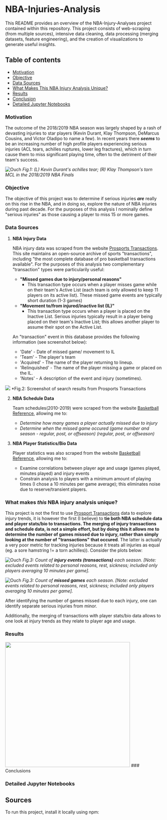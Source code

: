 # NBA-Injuries-Analysis
This README provides an overview of the NBA-Injury-Analyses project contained within this repository. This project consists of web-scraping (from multiple sources), intensive data cleaning, data processing (merging datasets, feature engineering), and the creation of visualizations to generate useful insights. 

## Table of contents
* [Motivation](#motivation)
* [Objective](#objective)
* [Data Sources](#data-sources)
* [What Makes This NBA Injury Analysis Unique?](#what-makes-this-nba-injury-analysis-unique?)
* [Results](#results)
* [Conclusion](#conclusion)
* [Detailed Jupyter Notebooks](#detailed_jupyter_notebooks)
### Motivation	
The outcome of the 2018/2019 NBA season was largely shaped by a rash of devasting injuries to star players (Kevin Durant, Klay Thompson, DeMarcus Cousins, and Victor Oladipo to name a few). In recent years there **_seems_** to be an increasing number of high profile players experiencing serious injuries (ACL tears, achilles ruptures, lower leg fractures), which in turn cause them to miss significant playing time, often to the detriment of their team's success.

![Ouch](https://github.com/elap733/NBA-Injuries-Analysis/blob/master/references/02_images/injury.png)
*Fig.1: (L) Kevin Durant's achilles tear; (R) Klay Thompson's torn MCL in the 2018/2019 NBA Finals*

### Objective
The objective of this project was to determine if serious injuries **_are_** really on this rise in the NBA, and in doing so, explore the nature of NBA injuries during past decade. For the purposes of this analysis I nominally define "serious injuries" as those causing a player to miss 15 or more games.

### Data Sources
1. **NBA Injury Data**

   NBA injury data was scraped from the website [Prosports Transactions](http://prosportstransactions.com/). This site maintains an open-source archive of sports "transactions", including "the most complete database of pro basketball transactions available". For the purposes of this analysis two complementary "transaction" types were particularily useful: 
   * **"Missed games due to injury/personal reasons"**
      * This transaction type occurs when a player misses game while on their team's Active List (each team is only allowed to keep 11 players on its active list). These missed game events are typically short duration (1-3 games) 
   * **"Movement to/from injured/inactive list (IL)"**
      * This transaction type occurs when a player is placed on the Inactive List. Serious injuries typically result in a player being placed on their team's Inactive List; this allows another player to assume their spot on the Active List.
   
   An "transaction" event in this database provides the following information (see screenshot below):
   *  'Date' - Date of missed game/ movement to IL 
   *  'Team' - The player's team
   *  'Acquired' - The name of the player returning to lineup.
   *  'Relinquished' - The name of the player missing a game or placed on the IL.
   *  'Notes' - A description of the event and injury (sometimes).
<img src="https://github.com/elap733/NBA-Injuries-Analysis/blob/master/references/02_images/prosports_transactions_sheetshot.jpg"> 
*Fig.2: Screenshot of search results from Prosports Transactions
   
2. **NBA Schedule Data**

   Team schedules(2010-2019) were scraped from the website [Basketball Reference](http://basketballreference.com/), allowing me to:
   * *Determine how many games a player actually missed due to injury*
   * *Determine when the missed game occured (game number and season - regular, post, or offseason) (regular, post, or offseason)*
   
3. **NBA Player Statistics/Bio Data**

   Player statistics was also scraped from the website [Basketball Reference](http://basketballreference.com/), allowing me to:
   * Examine correlations between player age and usage (games played, minutes played) and injury events
   * Constrain analysis to players with a minimum amount of playing times (I chose a 10 minutes per game average); this eliminates noise due to reserve/transient players.

### What makes _this_ NBA injury analysis unique?

This project is not the first to use [Prosport Transactions](http://prosportstransactions.com/) data to explore injury trends, it is however the first (I believe) to **tie both NBA schedule data and player stats/bio to transactions. The merging of injury transactions and schedule data, is not a simple effort, but by doing this it allows me to determine the number of games missed due to injury, rather than simply looking at the number of "transactions" that occured**. The latter is actually a very poor metric for tracking injuries because it treats all injuries as equal (eg. a sore hamstring != a torn achilles)). Consider the plots below:

![Ouch](https://github.com/elap733/NBA-Injuries-Analysis/blob/master/results/01_plots/bar_plot_injury_events.png)
*Fig.3: Count of **injury events (transactions)** each season. [Note: excluded events related to personal reasons, rest, sickness; included only players averaging 10 minutes per game].*

![Ouch](https://github.com/elap733/NBA-Injuries-Analysis/blob/master/results/01_plots/bar_missed_games_all_injuries.png)
*Fig.3: Count of **missed games** each season. [Note: excluded events related to personal reasons, rest, sickness; included only players averaging 10 minutes per game].*

After identifying the number of games missed due to each injury, one can identify separate serious injuries from minor.

Additionally, the merging of transactions with player stats/bio data allows to one look at injury trends as they relate to player age and usage.

### Results 
<img src="https://github.com/elap733/NBA-Injuries-Analysis/blob/master/results/01_plots/serious_injury_body_map_2018.png"  width="400" height="400">
### Conclusions 

### Detailed Jupyter Notebooks




## Sources
To run this project, install it locally using npm:

